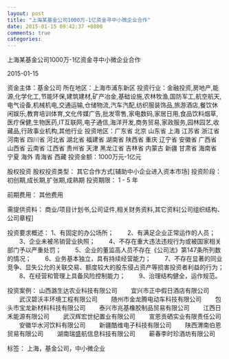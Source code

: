 ```yaml
---
layout: post
title: "上海某基金公司1000万-1亿资金寻中小微企业合作"
date: 2015-01-15 09:42:37 +0800
comments: true
categories: 
---
```

上海某基金公司1000万-1亿资金寻中小微企业合作



2015-01-15

资金主体：基金公司
所在地区：上海市浦东新区
投资行业：金融投资,房地产,能源,化学化工,节能环保,建筑建材,矿产冶金,基础设施,农林牧渔,国防军工,航空航天,电气设备,机械机电,交通运输,仓储物流,汽车汽配,纺织服装饰品,旅游酒店,餐饮休闲娱乐,教育培训体育,文化传媒广告,批发零售,家电数码,家居日用,食品饮料烟草,医疗保健,生物医药,IT互联网,电子通信,海洋开发,商务贸易,家政服务,园林园艺,收藏品,行政事业机构,其他行业
投资地区：广东省 北京 山东省 上海 江苏省 浙江省 河南省 四川省 河北省 湖北省 福建省 湖南省 陕西省 重庆 辽宁省 安徽省 广西省 山西省 云南省 江西省 贵州省 天津 黑龙江省 吉林省 内蒙古 新疆 甘肃省 海南省 宁夏 海外 青海省 西藏
投资金额：1000万元-1亿元

股权投资
股权投资类型：
                            其它合作方式[辅助中小企业进入资本市场] 
                                                                                投资阶段：
                            初创期,成长期,扩张期,成熟期 
                                                                                                                                        投资期限：
                            1 - 5 年

前期费用：
其他费用

需提供资料：
商业/项目计划书,公司证件,相关财务资料,其它资料[公司组织结构、公司章程]

投资要求概述：
1、有固定的办公场所；
　　2、有满足企业正常运作的人员；
　　3、企业未被吊销营业执照；
　　4、不存在重大违法违规行为或被国家相关部门予以严重处罚；
　　5、企业的董监高人员不存在《公司法》第147条所列数的情况；
　　6、业务基本独立，具有持续经营能力；
　　7、不存在显著的同业竞争、显失公允的关联交易、额度较大的股东侵占资产等损害投资者利益的行为；
　　8、在经营和管理上具备风险控制能力；
　　9、治理结构健全，运作规范。

投资案例：
山西潞生达农业科技有限公司
　　宜兴市正中假日酒店有限公司
　　武汉碧沃丰环境工程有限公司
　　随州市金龙腾电动车科技有限公司
　　包头市宝龙新材料科技有限公司
　　泰兴市兆基橡胶制品贸易有限公司
　　江西日禾能源有限公司
　　武汉辉宏世纪置业有限公司
　　宣恩贡硒实业有限责任公司
　　安徽华水河饮料有限公司
　　新疆酷维电子科技有限公司
　　陕西渭南伯恩贸易有限公司
　　湖南瑞盛航信息科技有限公司
　　蕲春李时珍酒坊有限公司

标签：
上海，基金公司，中小微企业

